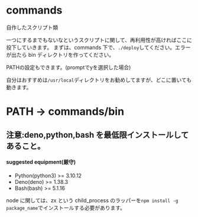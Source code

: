 # commands

自作したスクリプト類

一つにするまでもないなというスクリプトに関して、再利用性が高ければここに投下していきます。
まずは、commands 下で、`./deploy`してください。エラーが出たら bin ディレクトリを作ってください。

PATHの設定もできます。(promptでyを選択した場合)

自分はおすすめは`/usr/local`ディレクトリをお勧めしてますが、どこに置いても動きます。

# PATH -> commands/bin

## 注意:deno,python,bash を最低限インストールしてあること。

#### suggested equipment(厳守)

- Python(python3) >= 3.10.12
- Deno(deno) >= 1.38.3
- Bash(bash) >= 5.1.16

node に関しては、zx という child_process のラッパーを`npm install -g package_name`でインストールする必要があります。
